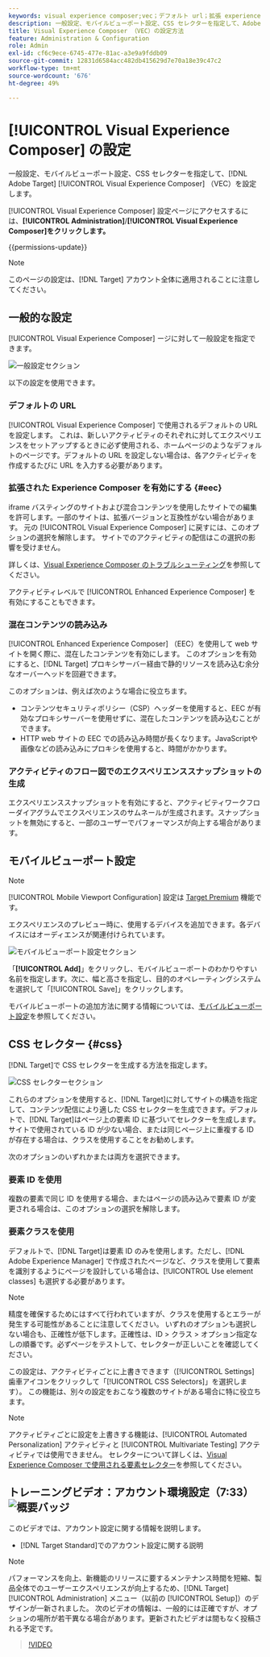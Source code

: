 ```yaml
---
keywords: visual experience composer;vec；デフォルト url；拡張 experience composer;eec；混在コンテンツ；エクスペリエンススナップショット；モバイルビューポート；css;css セレクター
description: 一般設定、モバイルビューポート設定、CSS セレクターを指定して、Adobe [!DNL Target] Visual Experience Composer （VEC）を設定する方法を説明します。
title: Visual Experience Composer （VEC）の設定方法
feature: Administration & Configuration
role: Admin
exl-id: cf6c9ece-6745-477e-81ac-a3e9a9fddb09
source-git-commit: 12831d6584acc482db415629d7e70a18e39c47c2
workflow-type: tm+mt
source-wordcount: '676'
ht-degree: 49%

---
```


# [!UICONTROL Visual Experience Composer] の設定

一般設定、モバイルビューポート設定、CSS セレクターを指定して、[!DNL Adobe Target] [!UICONTROL Visual Experience Composer] （VEC）を設定します。

[!UICONTROL Visual Experience Composer] 設定ページにアクセスするには、**[!UICONTROL Administration]**/**[!UICONTROL Visual Experience Composer]をクリックします。**

{{permissions-update}}

>[!NOTE]
>
>このページの設定は、[!DNL Target] アカウント全体に適用されることに注意してください。

## 一般的な設定

[!UICONTROL Visual Experience Composer] ージに対して一般設定を指定できます。

![ 一般設定セクション ](/help/main/administrating-target/assets/general-settings.png)

以下の設定を使用できます。

### デフォルトの URL

[!UICONTROL Visual Experience Composer] で使用されるデフォルトの URL を設定します。 これは、新しいアクティビティのそれぞれに対してエクスペリエンスをセットアップするときに必ず使用される、ホームページのようなデフォルトのページです。デフォルトの URL を設定しない場合は、各アクティビティを作成するたびに URL を入力する必要があります。

### 拡張された Experience Composer を有効にする {#eec}

iframe バスティングのサイトおよび混合コンテンツを使用したサイトでの編集を許可します。一部のサイトは、拡張バージョンと互換性がない場合があります。 元の [!UICONTROL Visual Experience Composer] に戻すには、このオプションの選択を解除します。 サイトでのアクティビティの配信はこの選択の影響を受けません。

詳しくは、[Visual Experience Composer のトラブルシューティング](/help/main/c-experiences/c-visual-experience-composer/r-troubleshoot-composer/troubleshoot-composer.md)を参照してください。

アクティビティレベルで [!UICONTROL Enhanced Experience Composer] を有効にすることもできます。

### 混在コンテンツの読み込み

[!UICONTROL Enhanced Experience Composer] （EEC）を使用して web サイトを開く際に、混在したコンテンツを有効にします。 このオプションを有効にすると、[!DNL Target] プロキシサーバー経由で静的リソースを読み込む余分なオーバーヘッドを回避できます。

このオプションは、例えば次のような場合に役立ちます。

* コンテンツセキュリティポリシー（CSP）ヘッダーを使用すると、EEC が有効なプロキシサーバーを使用せずに、混在したコンテンツを読み込むことができます。
* HTTP web サイトの EEC での読み込み時間が長くなります。JavaScriptや画像などの読み込みにプロキシを使用すると、時間がかかります。

### アクティビティのフロー図でのエクスペリエンススナップショットの生成

エクスペリエンススナップショットを有効にすると、アクティビティワークフローダイアグラムでエクスペリエンスのサムネールが生成されます。スナップショットを無効にすると、一部のユーザーでパフォーマンスが向上する場合があります。

## モバイルビューポート設定

>[!NOTE]
>
>[!UICONTROL Mobile Viewport Configuration] 設定は [Target Premium](/help/main/c-intro/intro.md#premium) 機能です。


エクスペリエンスのプレビュー時に、使用するデバイスを追加できます。各デバイスにはオーディエンスが関連付けられています。

![ モバイルビューポート設定セクション ](/help/main/administrating-target/assets/mobile-viewport-configuration.png)

「**[!UICONTROL Add]**」をクリックし、モバイルビューポートのわかりやすい名前を指定します。次に、幅と高さを指定し、目的のオペレーティングシステムを選択して「[!UICONTROL Save]」をクリックします。

モバイルビューポートの追加方法に関する情報については、[モバイルビューポート設定](/help/main/c-experiences/c-visual-experience-composer/mobile-viewports.md)を参照してください。

## CSS セレクター {#css}

[!DNL Target]で CSS セレクターを生成する方法を指定します。

![CSS セレクターセクション ](/help/main/administrating-target/assets/css-selectors.png)

これらのオプションを使用すると、[!DNL Target]に対してサイトの構造を指定して、コンテンツ配信により適した CSS セレクターを生成できます。デフォルトで、[!DNL Target]はページ上の要素 ID に基づいてセレクターを生成します。サイトで使用されている ID が少ない場合、または同じページ上に重複する ID が存在する場合は、クラスを使用することをお勧めします。

次のオプションのいずれかまたは両方を選択できます。

### 要素 ID を使用

複数の要素で同じ ID を使用する場合、またはページの読み込みで要素 ID が変更される場合は、このオプションの選択を解除します。

### 要素クラスを使用

デフォルトで、[!DNL Target]は要素 ID のみを使用します。ただし、[!DNL Adobe Experience Manager] で作成されたページなど、クラスを使用して要素を識別するようにページを設計している場合は、[!UICONTROL Use element classes] も選択する必要があります。

>[!NOTE]
>
>精度を確保するためにはすべて行われていますが、クラスを使用するとエラーが発生する可能性があることに注意してください。 いずれのオプションも選択しない場合も、正確性が低下します。正確性は、ID > クラス > オプション指定なしの順番です。必ずページをテストして、セレクターが正しいことを確認してください。

この設定は、アクティビティごとに上書きできます（[!UICONTROL Settings] 歯車アイコンをクリックして「[!UICONTROL CSS Selectors]」を選択します）。 この機能は、別々の設定をおこなう複数のサイトがある場合に特に役立ちます。

>[!NOTE]
>
>アクティビティごとに設定を上書きする機能は、[!UICONTROL Automated Personalization] アクティビティと [!UICONTROL Multivariate Testing] アクティビティでは使用できません。  セレクターについて詳しくは、[Visual Experience Composer で使用される要素セレクター](/help/main/c-experiences/c-visual-experience-composer/vec-selectors.md)を参照してください。

## トレーニングビデオ：アカウント環境設定（7:33） ![ 概要バッジ ](/help/main/assets/overview.png)

このビデオでは、アカウント設定に関する情報を説明します。

* [!DNL Target Standard]でのアカウント設定に関する説明

>[!NOTE]
>
>パフォーマンスを向上、新機能のリリースに要するメンテナンス時間を短縮、製品全体でのユーザーエクスペリエンスが向上するため、[!DNL Target] [!UICONTROL Administration] メニュー（以前の [!UICONTROL Setup]）のデザインが一新されました。 次のビデオの情報は、一般的には正確ですが、オプションの場所が若干異なる場合があります。更新されたビデオは間もなく投稿される予定です。

>[!VIDEO](https://video.tv.adobe.com/v/17379)
